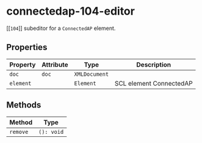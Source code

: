 # connectedap-104-editor

[[`104`]] subeditor for a `ConnectedAP` element.

## Properties

| Property  | Attribute | Type          | Description             |
|-----------|-----------|---------------|-------------------------|
| `doc`     | `doc`     | `XMLDocument` |                         |
| `element` |           | `Element`     | SCL element ConnectedAP |

## Methods

| Method   | Type       |
|----------|------------|
| `remove` | `(): void` |
